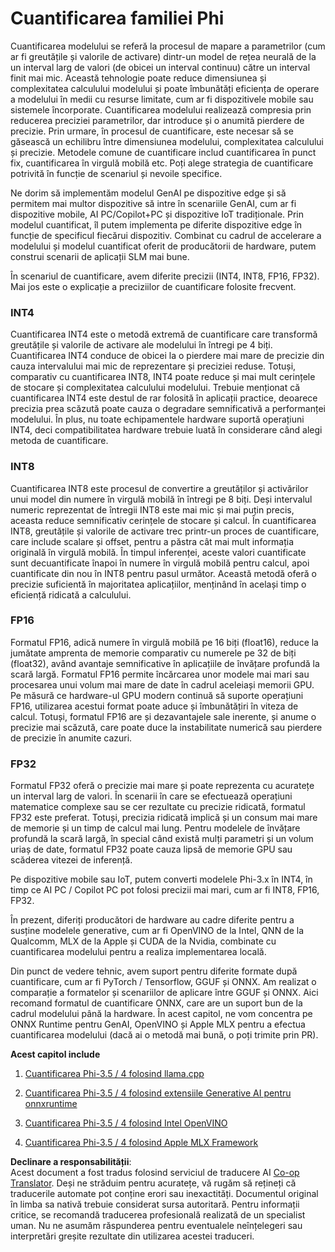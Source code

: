 <!--
CO_OP_TRANSLATOR_METADATA:
{
  "original_hash": "d658062de70b131ef4c0bff69b5fc70e",
  "translation_date": "2025-05-09T13:37:39+00:00",
  "source_file": "md/01.Introduction/04/QuantifyingPhi.md",
  "language_code": "ro"
}
-->
# **Cuantificarea familiei Phi**

Cuantificarea modelului se referă la procesul de mapare a parametrilor (cum ar fi greutățile și valorile de activare) dintr-un model de rețea neurală de la un interval larg de valori (de obicei un interval continuu) către un interval finit mai mic. Această tehnologie poate reduce dimensiunea și complexitatea calculului modelului și poate îmbunătăți eficiența de operare a modelului în medii cu resurse limitate, cum ar fi dispozitivele mobile sau sistemele încorporate. Cuantificarea modelului realizează compresia prin reducerea preciziei parametrilor, dar introduce și o anumită pierdere de precizie. Prin urmare, în procesul de cuantificare, este necesar să se găsească un echilibru între dimensiunea modelului, complexitatea calculului și precizie. Metodele comune de cuantificare includ cuantificarea în punct fix, cuantificarea în virgulă mobilă etc. Poți alege strategia de cuantificare potrivită în funcție de scenariul și nevoile specifice.

Ne dorim să implementăm modelul GenAI pe dispozitive edge și să permitem mai multor dispozitive să intre în scenariile GenAI, cum ar fi dispozitive mobile, AI PC/Copilot+PC și dispozitive IoT tradiționale. Prin modelul cuantificat, îl putem implementa pe diferite dispozitive edge în funcție de specificul fiecărui dispozitiv. Combinat cu cadrul de accelerare a modelului și modelul cuantificat oferit de producătorii de hardware, putem construi scenarii de aplicații SLM mai bune.

În scenariul de cuantificare, avem diferite precizii (INT4, INT8, FP16, FP32). Mai jos este o explicație a preciziilor de cuantificare folosite frecvent.

### **INT4**

Cuantificarea INT4 este o metodă extremă de cuantificare care transformă greutățile și valorile de activare ale modelului în întregi pe 4 biți. Cuantificarea INT4 conduce de obicei la o pierdere mai mare de precizie din cauza intervalului mai mic de reprezentare și preciziei reduse. Totuși, comparativ cu cuantificarea INT8, INT4 poate reduce și mai mult cerințele de stocare și complexitatea calculului modelului. Trebuie menționat că cuantificarea INT4 este destul de rar folosită în aplicații practice, deoarece precizia prea scăzută poate cauza o degradare semnificativă a performanței modelului. În plus, nu toate echipamentele hardware suportă operațiuni INT4, deci compatibilitatea hardware trebuie luată în considerare când alegi metoda de cuantificare.

### **INT8**

Cuantificarea INT8 este procesul de convertire a greutăților și activărilor unui model din numere în virgulă mobilă în întregi pe 8 biți. Deși intervalul numeric reprezentat de întregii INT8 este mai mic și mai puțin precis, aceasta reduce semnificativ cerințele de stocare și calcul. În cuantificarea INT8, greutățile și valorile de activare trec printr-un proces de cuantificare, care include scalare și offset, pentru a păstra cât mai mult informația originală în virgulă mobilă. În timpul inferenței, aceste valori cuantificate sunt decuantificate înapoi în numere în virgulă mobilă pentru calcul, apoi cuantificate din nou în INT8 pentru pasul următor. Această metodă oferă o precizie suficientă în majoritatea aplicațiilor, menținând în același timp o eficiență ridicată a calculului.

### **FP16**

Formatul FP16, adică numere în virgulă mobilă pe 16 biți (float16), reduce la jumătate amprenta de memorie comparativ cu numerele pe 32 de biți (float32), având avantaje semnificative în aplicațiile de învățare profundă la scară largă. Formatul FP16 permite încărcarea unor modele mai mari sau procesarea unui volum mai mare de date în cadrul aceleiași memorii GPU. Pe măsură ce hardware-ul GPU modern continuă să suporte operațiuni FP16, utilizarea acestui format poate aduce și îmbunătățiri în viteza de calcul. Totuși, formatul FP16 are și dezavantajele sale inerente, și anume o precizie mai scăzută, care poate duce la instabilitate numerică sau pierdere de precizie în anumite cazuri.

### **FP32**

Formatul FP32 oferă o precizie mai mare și poate reprezenta cu acuratețe un interval larg de valori. În scenarii în care se efectuează operațiuni matematice complexe sau se cer rezultate cu precizie ridicată, formatul FP32 este preferat. Totuși, precizia ridicată implică și un consum mai mare de memorie și un timp de calcul mai lung. Pentru modelele de învățare profundă la scară largă, în special când există mulți parametri și un volum uriaș de date, formatul FP32 poate cauza lipsă de memorie GPU sau scăderea vitezei de inferență.

Pe dispozitive mobile sau IoT, putem converti modelele Phi-3.x în INT4, în timp ce AI PC / Copilot PC pot folosi precizii mai mari, cum ar fi INT8, FP16, FP32.

În prezent, diferiți producători de hardware au cadre diferite pentru a susține modelele generative, cum ar fi OpenVINO de la Intel, QNN de la Qualcomm, MLX de la Apple și CUDA de la Nvidia, combinate cu cuantificarea modelului pentru a realiza implementarea locală.

Din punct de vedere tehnic, avem suport pentru diferite formate după cuantificare, cum ar fi PyTorch / Tensorflow, GGUF și ONNX. Am realizat o comparație a formatelor și scenariilor de aplicare între GGUF și ONNX. Aici recomand formatul de cuantificare ONNX, care are un suport bun de la cadrul modelului până la hardware. În acest capitol, ne vom concentra pe ONNX Runtime pentru GenAI, OpenVINO și Apple MLX pentru a efectua cuantificarea modelului (dacă ai o metodă mai bună, o poți trimite prin PR).

**Acest capitol include**

1. [Cuantificarea Phi-3.5 / 4 folosind llama.cpp](./UsingLlamacppQuantifyingPhi.md)

2. [Cuantificarea Phi-3.5 / 4 folosind extensiile Generative AI pentru onnxruntime](./UsingORTGenAIQuantifyingPhi.md)

3. [Cuantificarea Phi-3.5 / 4 folosind Intel OpenVINO](./UsingIntelOpenVINOQuantifyingPhi.md)

4. [Cuantificarea Phi-3.5 / 4 folosind Apple MLX Framework](./UsingAppleMLXQuantifyingPhi.md)

**Declinare a responsabilității**:  
Acest document a fost tradus folosind serviciul de traducere AI [Co-op Translator](https://github.com/Azure/co-op-translator). Deși ne străduim pentru acuratețe, vă rugăm să rețineți că traducerile automate pot conține erori sau inexactități. Documentul original în limba sa nativă trebuie considerat sursa autoritară. Pentru informații critice, se recomandă traducerea profesională realizată de un specialist uman. Nu ne asumăm răspunderea pentru eventualele neînțelegeri sau interpretări greșite rezultate din utilizarea acestei traduceri.